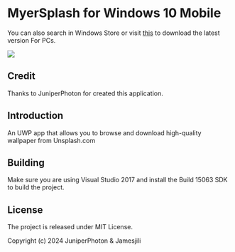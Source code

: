 # MyerSplash for Windows 10 Mobile

You can also search in Windows Store or visit [this](https://www.microsoft.com/en-us/store/p/myersplash/9nblggh4vcsn) to download the latest version For PCs.

![](https://github.com/JuniperPhoton/MyerSplash.UWP/blob/master/Design/3.0/01.png)

## Credit
Thanks to JuniperPhoton for created this application.

## Introduction
An UWP app that allows you to browse and download high-quality wallpaper from Unsplash.com

## Building
Make sure you are using Visual Studio 2017 and install the Build 15063 SDK to build the project.

## License 
The project is released under MIT License.

Copyright (c) 2024 JuniperPhoton & Jamesjili
